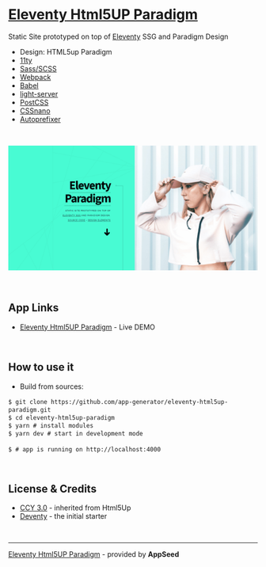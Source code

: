 ﻿# [Eleventy Html5UP Paradigm](https://eleventy-html5up-paradigm.appseed.us)

Static Site prototyped on top of [Eleventy](https://www.11ty.io/) SSG and Paradigm Design  

- Design: HTML5up Paradigm
- [11ty](https://www.11ty.io/)
- [Sass/SCSS](https://github.com/sass/node-sass)
- [Webpack](https://webpack.js.org/)
- [Babel](https://babeljs.io/)
- [light-server](https://github.com/txchen/light-server)
- [PostCSS](https://postcss.org/)
- [CSSnano](https://cssnano.co/)
- [Autoprefixer](https://github.com/postcss/autoprefixer)

<br />

![Eleventy Html5UP Paradigm - Gif animated intro.](https://github.com/app-generator/static/blob/master/products/eleventy-html5up-paradigm-intro.gif?raw=true)

<br />

## App Links

- [Eleventy Html5UP Paradigm](https://eleventy-html5up-paradigm.appseed.us) - Live DEMO

<br />

## How to use it

- Build from sources:

```
$ git clone https://github.com/app-generator/eleventy-html5up-paradigm.git
$ cd eleventy-html5up-paradigm
$ yarn # install modules
$ yarn dev # start in development mode

$ # app is running on http://localhost:4000
```

<br />

## License & Credits

- [CCY 3.0](https://html5up.net/license) - inherited from Html5Up
- [Deventy](https://github.com/ianrose/deventy) - the initial starter 

<br />

---
[Eleventy Html5UP Paradigm](https://eleventy-html5up-paradigm.appseed.us) - provided by **AppSeed**
